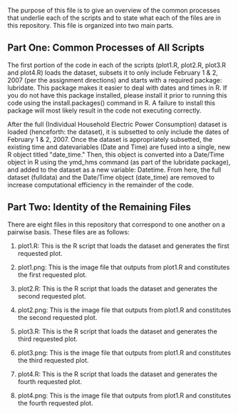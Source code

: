The purpose of this file is to give an overview of the common processes that underlie each of the scripts and to state what each of the files are in this repository. This file is
organized into two main parts.

## Part One: Common Processes of All Scripts

The first portion of the code in each of the scripts (plot1.R, plot2.R, plot3.R and plot4.R) loads the dataset, subsets it to only include February 1 & 2, 2007 (per the assignment
directions) and starts with a required package: lubridate. This package makes it easier to deal with dates and times in R. If you do not have this package installed, please install
it prior to running this code using the install.packages() command in R. A failure to install this package will most likely result in the code not executing correctly.

After the full (Individual Household Electric Power Consumption) dataset is loaded (henceforth: the dataset), it is subsetted to only include the dates of February 1 & 2, 2007.
Once the dataset is appropriately subsetted, the existing time and datevariables (Date and Time) are fused into a single, new R object titled "date_time." Then, this object is
converted into a Date/Time object in R using the ymd_hms command (as part of the lubridate package), and added to the dataset as a new variable: Datetime. From here, the full
dataset (fulldata) and the Date/Time object (date_time) are removed to increase computational efficiency in the remainder of the code.

## Part Two: Identity of the Remaining Files

There are eight files in this repository that correspond to one another on a pairwise basis. These files are as follows:

1) plot1.R: This is the R script that loads the dataset and generates the first requested plot.

2) plot1.png: This is the image file that outputs from plot1.R and constitutes the first requested plot.

3) plot2.R: This is the R script that loads the dataset and generates the second requested plot.

4) plot2.png: This is the image file that outputs from plot1.R and constitutes the second requested plot.

5) plot3.R: This is the R script that loads the dataset and generates the third requested plot.

6) plot3.png: This is the image file that outputs from plot1.R and constitutes the third requested plot.

7) plot4.R: This is the R script that loads the dataset and generates the fourth requested plot.

8) plot4.png: This is the image file that outputs from plot1.R and constitutes the fourth requested plot.